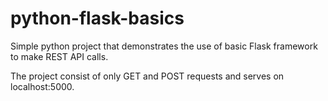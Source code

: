 # python-flask-basics

Simple python project that demonstrates the use of basic Flask framework to make REST API calls.

The project consist of only GET and POST requests and serves on localhost:5000.
